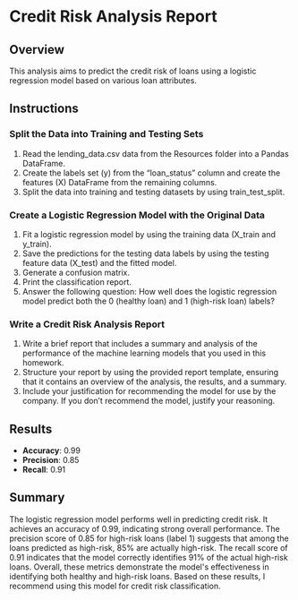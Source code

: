 # Credit Risk Analysis Report

## Overview
This analysis aims to predict the credit risk of loans using a logistic regression model based on various loan attributes.

## Instructions
### Split the Data into Training and Testing Sets
1. Read the lending_data.csv data from the Resources folder into a Pandas DataFrame.
2. Create the labels set (y) from the “loan_status” column and create the features (X) DataFrame from the remaining columns.
3. Split the data into training and testing datasets by using train_test_split.

### Create a Logistic Regression Model with the Original Data
1. Fit a logistic regression model by using the training data (X_train and y_train).
2. Save the predictions for the testing data labels by using the testing feature data (X_test) and the fitted model.
3. Generate a confusion matrix.
4. Print the classification report.
5. Answer the following question: How well does the logistic regression model predict both the 0 (healthy loan) and 1 (high-risk loan) labels?

### Write a Credit Risk Analysis Report
1. Write a brief report that includes a summary and analysis of the performance of the machine learning models that you used in this homework.
2. Structure your report by using the provided report template, ensuring that it contains an overview of the analysis, the results, and a summary.
3. Include your justification for recommending the model for use by the company. If you don’t recommend the model, justify your reasoning.

## Results
- **Accuracy**: 0.99
- **Precision**: 0.85
- **Recall**: 0.91

## Summary
The logistic regression model performs well in predicting credit risk. It achieves an accuracy of 0.99, indicating strong overall performance. The precision score of 0.85 for high-risk loans (label 1) suggests that among the loans predicted as high-risk, 85% are actually high-risk. The recall score of 0.91 indicates that the model correctly identifies 91% of the actual high-risk loans. Overall, these metrics demonstrate the model's effectiveness in identifying both healthy and high-risk loans. Based on these results, I recommend using this model for credit risk classification.
